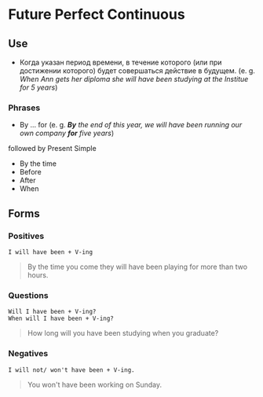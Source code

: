 # Future Perfect Continuous

## Use
* Когда указан период времени, в течение которого (или при достижении которого) будет совершаться действие в будущем. (e. g. *When Ann gets her diploma she will have been studying at the Institue for 5 years*)


### Phrases
* By ... for (e. g. ***By** the end of this year, we will have been running our own company **for** five years*)

followed by Present Simple

* By the time
* Before
* After
* When

## Forms

### Positives
    I will have been + V-ing
> By the time you come they will have been playing for more than two hours.

### Questions
    Will I have been + V-ing?
    When will I have been + V-ing?
> How long will you have been studying when you graduate?

### Negatives
    I will not/ won't have been + V-ing.
> You won't have been working on Sunday.
